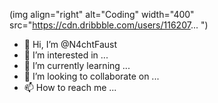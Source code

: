(img align="right" alt="Coding" width="400" src="https://cdn.dribbble.com/users/116207...
")
- 👋 Hi, I’m @N4chtFaust
- 👀 I’m interested in ...
- 🌱 I’m currently learning ...
- 💞️ I’m looking to collaborate on ...
- 📫 How to reach me ...
